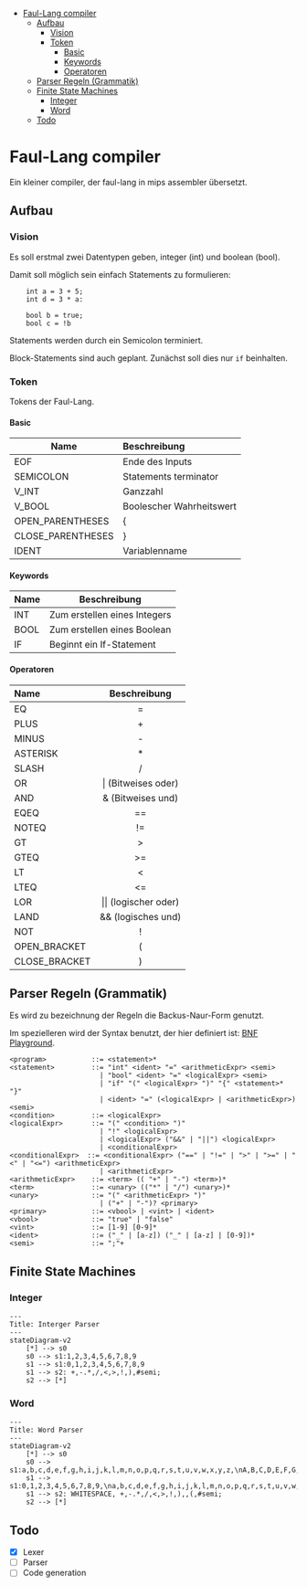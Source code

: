<!-- TOC -->
* [Faul-Lang compiler](#faul-lang-compiler)
  * [Aufbau](#aufbau)
    * [Vision](#vision)
    * [Token](#token)
      * [Basic](#basic)
      * [Keywords](#keywords)
      * [Operatoren](#operatoren)
  * [Parser Regeln (Grammatik)](#parser-regeln-grammatik)
  * [Finite State Machines](#finite-state-machines)
    * [Integer](#integer)
    * [Word](#word)
  * [Todo](#todo)
<!-- TOC -->
# Faul-Lang compiler
Ein kleiner compiler, der faul-lang in mips assembler übersetzt.

## Aufbau
### Vision
Es soll erstmal zwei Datentypen geben, integer (int) und boolean (bool).

Damit soll möglich sein einfach Statements zu formulieren:
```
    int a = 3 + 5;
    int d = 3 * a:
    
    bool b = true;
    bool c = !b
```
Statements werden durch ein Semicolon terminiert.

Block-Statements sind auch geplant. Zunächst soll dies nur `if` beinhalten.

### Token
Tokens der Faul-Lang.
#### Basic

| Name              | Beschreibung             |
|-------------------|:-------------------------|
| EOF               | Ende des Inputs          |
| SEMICOLON         | Statements terminator    |
| V_INT             | Ganzzahl                 |
| V_BOOL            | Boolescher Wahrheitswert |
| OPEN_PARENTHESES  | {                        |
| CLOSE_PARENTHESES | }                        |
| IDENT             | Variablenname            |

#### Keywords

| Name | Beschreibung                 |
|------|------------------------------|
| INT  | Zum erstellen eines Integers |
| BOOL | Zum erstellen eines Boolean  |
| IF   | Beginnt ein If-Statement     |

#### Operatoren

| Name          |     Beschreibung      |
|:--------------|:---------------------:|
| EQ            |           =           |
| PLUS          |           +           |
| MINUS         |           -           |
| ASTERISK      |           *           |
| SLASH         |           /           |
| OR            |  \| (Bitweises oder)  |
| AND           |  & (Bitweises  und)   |
| EQEQ          |          ==           | 
| NOTEQ         |          !=           |
| GT            |           >           |
| GTEQ          |          >=           |
| LT            |           <           |
| LTEQ          |          <=           |
| LOR           | \|\| (logischer oder) |
| LAND          |  && (logisches und)   |
| NOT           |           !           |
| OPEN_BRACKET  |           (           |
| CLOSE_BRACKET |           )           |

## Parser Regeln (Grammatik)

Es wird zu bezeichnung der Regeln die Backus-Naur-Form genutzt.

Im spezielleren wird der Syntax benutzt, der hier definiert ist: [BNF Playground](https://bnfplayground.pauliankline.com/).

```bnf
<program>           ::= <statement>*
<statement>         ::= "int" <ident> "=" <arithmeticExpr> <semi>
                      | "bool" <ident> "=" <logicalExpr> <semi>
                      | "if" "(" <logicalExpr> ")" "{" <statement>* "}"
                      | <ident> "=" (<logicalExpr> | <arithmeticExpr>) <semi>
<condition>         ::= <logicalExpr>
<logicalExpr>       ::= "(" <condition> ")"
                      | "!" <logicalExpr>
                      | <logicalExpr> ("&&" | "||") <logicalExpr>
                      | <conditionalExpr>
<conditionalExpr>  ::= <conditionalExpr> ("==" | "!=" | ">" | ">=" | "<" | "<=") <arithmeticExpr>
                      | <arithmeticExpr>
<arithmeticExpr>    ::= <term> (( "+" | "-") <term>)*
<term>              ::= <unary> (("*" | "/") <unary>)*
<unary>             ::= "(" <arithmeticExpr> ")"
                      | ("+" | "-")? <primary>
<primary>           ::= <vbool> | <vint> | <ident>
<vbool>             ::= "true" | "false"
<vint>              ::= [1-9] [0-9]*
<ident>             ::= ("_" | [a-z]) ("_" | [a-z] | [0-9])*
<semi>              ::= ";"+
```

## Finite State Machines

### Integer

```mermaid
---
Title: Interger Parser
---
stateDiagram-v2
    [*] --> s0
    s0 --> s1:1,2,3,4,5,6,7,8,9
    s1 --> s1:0,1,2,3,4,5,6,7,8,9
    s1 --> s2: +,-.*,/,<,>,!,),#semi;
    s2 --> [*]
``` 
### Word

```mermaid
---
Title: Word Parser
---
stateDiagram-v2
    [*] --> s0
    s0 --> s1:a,b,c,d,e,f,g,h,i,j,k,l,m,n,o,p,q,r,s,t,u,v,w,x,y,z,\nA,B,C,D,E,F,G,H,I,J,K,L,M,N,O,P,Q,R,S,T,U,V,W,Y,Z,_
    s1 --> s1:0,1,2,3,4,5,6,7,8,9,\na,b,c,d,e,f,g,h,i,j,k,l,m,n,o,p,q,r,s,t,u,v,w,x,y,z,\nA,B,C,D,E,F,G,H,I,J,K,L,M,N,O,P,Q,R,S,T,U,V,W,Y,Z,_
    s1 --> s2: WHITESPACE, +,-.*,/,<,>,!,),,(,#semi;
    s2 --> [*]
``` 

## Todo
- [X] Lexer
- [ ] Parser
- [ ] Code generation
